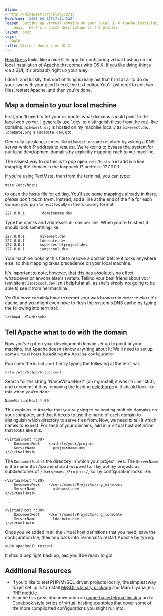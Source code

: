 ```yaml
---
Alias:
- http://mikewest.org/blog/id/15
Modified: '2006-06-16T17:11:32Z'
Teaser: Setting up virtual domains on your local OS X Apache installation is pretty
    easy.  Here's a quick description of the process.
layout: post
tags:
- HOWTO
title: Virtual Hosting on OS X
---
```

[Headdress][1] looks like a nice little app for configuring virtual hosting on the local installation of Apache that comes with OS X.  If you like doing things via a GUI, it's probably right up your alley.

I don't, and luckily, this sort of thing is really not that hard at all to do on your own with your good friend, the text editor.  You'll just need to edit two files, restart Apache, and then you're done.

[1]:    http://headdress.twinsparc.com/ "Headdress"

## Map a domain to your local machine ##

First, you'll need to tell your computer what domains should point to the local web server.  I generally use '.dev' to distinguish these from the real, live domains.  `mikewest.org` is hosted on my machine locally as `mikewest.dev`, `lddebate.org` is `lddebate.dev`, etc.

Generally speaking, names like `mikewest.org` are resolved by asking a DNS server which IP address to request.  We're going to bypass that system for our local development domains by explicitly mapping each to our machine.  

The easiest way to do this is to pop open `/etc/hosts` and add in a line mapping the domain to the loopback IP address: 127.0.0.1.

If you're using TextMate, then from the terminal, you can type:

    mate /etc/hosts
    
to open the hosts file for editing.  You'll see some mappings already in there, _please don't touch them_.  Instead, add a line at the end of the file for each domain you plan to host locally in the following format:

    127.0.0.1        domainname.dev

Type the names and addresses in, one per line.  When you're finished, it should look something like:

    127.0.0.1       mikewest.dev
    127.0.0.1       lddebate.dev
    127.0.0.1       supersecretproject.dev
    127.0.0.1       iamsocool.dev

Your machine looks at this file to resolve a domain before it looks anywhere else, so this mapping takes precedence on your local machine.  

It's important to note, however, that this has absolutely no effect whatsoever on anyone else's system.  Telling your best friend about your test site at `iamsocool.dev` isn't helpful at all, as she's simply not going to be able to see it from her machine.

You'll almost certainly have to restart your web browser in order to clear it's cache, and you might even have to flush the system's DNS cache by typing the following into terminal:

    lookupd -flushcache

##    Tell Apache what to do with the domain ##

Now you've gotten your development domain set up to point to your machine, but Apache doesn't know anything about it; We'll need to set up some virtual hosts by editing the Apache configuration.

Pop open the `httpd.conf` file by typing the following at the terminal:

    mate /etc/httpd/httpd.conf
    
Search for the string "NameVirtualHost" (on my install, it was on line 1063),
and uncomment it by removing the leading [octothorpe][pound] `#`.  It should look like this when you're done:

    NameVirtualHost *:80

This explains to Apache that you're going to be hosting multiple domains on your computer, and that it needs to use the name of each domain to distinguish which directory to serve files from.  Now, we need to tell it which names to expect.  For each of your domains, add in a virtual host definition that looks like this:

    <VirtualHost *:80>
        DocumentRoot    /path/to/your/project
        ServerName        projectname.dev
    </VirtualHost>
    
The `DocumentRoot` is the directory in which your project lives.  The `ServerName` is the name that Apache should respond to.  I lay out my projects as subdirectories of `/Users/mwest/Projects/`, so my configuration looks like:

    <VirtualHost *:80>
        DocumentRoot    /Users/mwest/Projects/org_mikewest
        ServerName        mikewest.dev
    </VirtualHost>

    ...

    <VirtualHost *:80>
        DocumentRoot    /Users/mwest/Projects/org_lddebate
        ServerName        lddebate.dev
    </VirtualHost>

Once you've added in all the virtual host definitions that you need, save the configuration file, then hop back into Terminal to restart Apache by typing:

    sudo apachectl restart

It should pop right back up, and you'll be ready to go!

## Additional Resources ##

*   If you'd like to test PHP/MySQL driven projects locally, the simplest way
    to get set up is to install [MySQL's binary package][mysql] and Marc
    Liyanage's [PHP module][php].  
*   Apache has great documentation on [name-based virtual hosting][apache_doc]
    and a Cookbook-style series of [virtual hosting examples][apache_examples]
    that cover some of the more complicated configurations you might run into.


[pound]: http://en.wiktionary.org/wiki/Octothorpe "Wiktionary: Octothorpe"
[mysql]: http://dev.mysql.com/downloads/mysql/5.0.html
[php]: http://www.entropy.ch/software/macosx/php/ 
[apache_doc]: http://httpd.apache.org/docs/1.3/vhosts/name-based.html
[apache_examples]: http://httpd.apache.org/docs/1.3/vhosts/examples.html
